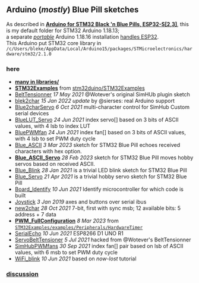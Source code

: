 ## Arduino (*mostly*) Blue Pill sketches
As described in [**Arduino for STM32 Black 'n Blue Pills, ESP32-S[2,3]**](https://blekenbleu.github.io/Arduino/), this is my default folder for STM32 Arduino 1.18.13;  
a separate [*portable*](https://docs.arduino.cc/software/ide-v1/tutorials/PortableIDE) Arduino 1.18.16 installation [handles ESP32](https://github.com/blekenbleu/arduino-esp32).  
This Arduino put STM32 core library in `/c/Users/bleke/AppData/Local/Arduino15/packages/STMicroelectronics/hardware/stm32/2.1.0`
### here
- [**many in libraries/**](libraries/)
- [**STM32Examples**](STM32Examples/) from [stm32duino/STM32Examples](https://github.com/stm32duino/STM32Examples)
- [BeltTensionner](BeltTensionner/) *17 May 2021* @Wotever's original SimHUb plugin sketch
- [blek2char](blek2char/) *15 Jan 2022 update* by @sierses: real Arduino support
- [Blue2charServo](Blue2charServo/) *6 Oct 2021* multi-character control for SimHub Custom serial devices
- [BlueLUT_Servo](BlueLUT_Servo/) *24 Jun 2021* index servo[] based on 3 bits of ASCII values, with 4 lsb to index LUT
- [BluePWMfan](BluePWMfan/) *24 Jun 2021* index fan[] based on 3 bits of ASCII values, with 4 lsb to set PWM duty cycle
- [Blue_ASCII](Blue_ASCII/) *3 Mar 2023* sketch for STM32 Blue Pill echoes received characters with hex option.
- [**Blue_ASCII_Servo**](Blue_ASCII_Servo/) *28 Feb 2023* sketch for STM32 Blue Pill moves hobby servos based on received ASCII.
- [Blue_Blink](Blue_Blink/) *28 Jan 2021* is a trivial LED blink sketch for STM32 Blue Pill
- [Blue_Servo](Blue_Servo/) *21 Apr 2021* is a trivial hobby servo sketch for STM32 Blue Pill
- [Board_Identify](Board_Identify/) *10 Jun 2021* Identify microcontroller for which code is built
- [Joystick](Joystick/) *3 Jan 2019* axes and buttons over serial ibus
- [new2char](new2char/) *28 Oct 2021* 7-bit, first with sync msb;  12 available bits: 5 address + 7 data
- [**PWM_FullConfiguration**](PWM_FullConfiguration) *8 Mar 2023* from [`STM32Examples/examples/Peripherals/HardwareTimer`](STM32Examples/examples/Peripherals/HardwareTimer/)  
- [SerialEcho](SerialEcho/) *10 Jun 2021* ESP8266 D1 UNO R1 
- [ServoBeltTensioner](ServoBeltTensioner/) *5 Jul 2021* hacked from @Wotever's BeltTensionner
- [SimHubPWMfans](SimHubPWMfans/) *30 Sep 2021* index fan[] pair based on lsb of ASCII values, with 6 msb to set PWM duty cycle
- [WiFi_blink](WiFi_blink/) *10 Jun 2021* based on *now-lost* tutorial

### [discussion](https://blekenbleu.github.io/Arduino)
